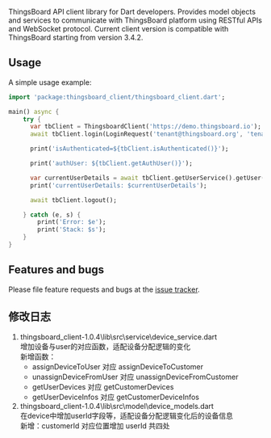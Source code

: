 ThingsBoard API client library for Dart developers. Provides model objects and services to communicate with ThingsBoard platform using RESTful APIs and WebSocket protocol.
Current client version is compatible with ThingsBoard starting from version 3.4.2.

## Usage

A simple usage example:

```dart
import 'package:thingsboard_client/thingsboard_client.dart';

main() async {
    try {
      var tbClient = ThingsboardClient('https://demo.thingsboard.io');
      await tbClient.login(LoginRequest('tenant@thingsboard.org', 'tenant'));

      print('isAuthenticated=${tbClient.isAuthenticated()}');

      print('authUser: ${tbClient.getAuthUser()}');

      var currentUserDetails = await tbClient.getUserService().getUser();
      print('currentUserDetails: $currentUserDetails');

      await tbClient.logout();

    } catch (e, s) {
        print('Error: $e');
        print('Stack: $s');
    }
}
```

## Features and bugs

Please file feature requests and bugs at the [issue tracker][tracker].

[tracker]: https://github.com/thingsboard/dart_thingsboard_client/issues

## 修改日志
1. thingsboard_client-1.0.4\lib\src\service\device_service.dart  
   增加设备与user的对应函数，适配设备分配逻辑的变化  
   新增函数：
   - assignDeviceToUser 对应 assignDeviceToCustomer
   - unassignDeviceFromUser 对应 unassignDeviceFromCustomer
   - getUserDevices 对应 getCustomerDevices
   - getUserDeviceInfos 对应 getCustomerDeviceInfos
2. thingsboard_client-1.0.4\lib\src\model\device_models.dart  
   在device中增加userId字段等，适配设备分配逻辑变化后的设备信息  
   新增：customerId 对应位置增加 userId 共四处
